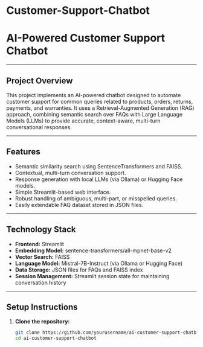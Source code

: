 # Customer-Support-Chatbot

# AI-Powered Customer Support Chatbot

---

## Project Overview

This project implements an AI-powered chatbot designed to automate customer support for common queries related to products, orders, returns, payments, and warranties. It uses a Retrieval-Augmented Generation (RAG) approach, combining semantic search over FAQs with Large Language Models (LLMs) to provide accurate, context-aware, multi-turn conversational responses.

---

## Features

- Semantic similarity search using SentenceTransformers and FAISS.
- Contextual, multi-turn conversation support.
- Response generation with local LLMs (via Ollama) or Hugging Face models.
- Simple Streamlit-based web interface.
- Robust handling of ambiguous, multi-part, or misspelled queries.
- Easily extendable FAQ dataset stored in JSON files.

---

## Technology Stack

- **Frontend:** Streamlit
- **Embedding Model:** sentence-transformers/all-mpnet-base-v2
- **Vector Search:** FAISS
- **Language Model:** Mistral-7B-Instruct (via Ollama or Hugging Face)
- **Data Storage:** JSON files for FAQs and FAISS index
- **Session Management:** Streamlit session state for maintaining conversation history

---

## Setup Instructions

1. **Clone the repository:**
   ```bash
   git clone https://github.com/yourusername/ai-customer-support-chatbot.git
   cd ai-customer-support-chatbot

